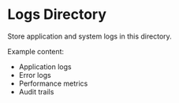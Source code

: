 # Logs Directory

Store application and system logs in this directory.

Example content:
- Application logs
- Error logs
- Performance metrics
- Audit trails